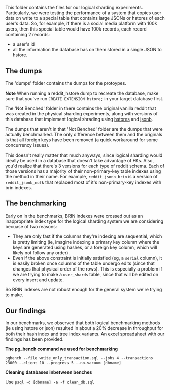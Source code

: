 This folder contains the files for our logical sharding experiments. Particularly, we were testing the performance of a system that copies user data on write to a special table that contains large JSONs or hstores of each user's data. So, for example, if there is a social media platform with 100k users, then this special table would have 100k records, each record containing 2 records:

- a user's id 
-  all the information the database has on them stored in a single JSON to hstore.

## The dumps
The 'dumps' folder contains the dumps for the protoypes.

**Note**
When running a reddit_hstore dump to recreate the database, make sure that 
you've run `CREATE EXTENSION hstore;` in your target database first.

The 'Not Benched' folder in there contains the original vanilla reddit that was created in the 
physical sharding experiments, along with versions of this database that implement 
logical shrading using [hstores](https://www.postgresql.org/docs/12/hstore.html) and [jsonb](https://www.postgresql.org/docs/12/functions-json.html).

The dumps that aren't in that 'Not Benched' folder are the dumps that were actually benchmarked. 
The only difference between them and the originals is that all foreign keys have been removed (a quick workaround for some concurrency issues).

This doesn't really matter that much anyways, since logical sharding would ideally be used
in a database that doesn't take advantage of FKs.
Also, you'd realize that there's 3 versions for each type of reddit schema. Each of those versions
has a majority of their non-primary-key table indexes using the method in their name. For example, `reddit_jsonb_brin`
is a version of `reddit_jsonb_nofk` that replaced most of it's non-primary-key indexes 
with brin indexes.

## The benchmarking

Early on in the benchmarks, BRIN indexes were crossed out as an inappropriate index type for the 
logical sharding system we are considering becuase of two reasons:

 - They are only fast if the columns they're indexing are sequential, which is pretty limiting (ie, imagine indexing a primary key column where the keys are generated using hashes, or a foreign key column, which will likely not follow any order).
 - Even if the above constraint is initially satisfied (eg, a `serial` column), it is easily broken once columns of the table undergo edits (since that changes that physical order of the rows). This is especially a problem if we are trying to make a `user_shards` table, since that will be edited on every insert and update.

So BRIN indexes are not robust enough for the general system we're trying to make.

## Our findings

In our benchmarks, we observed that both logical benchmarking methods (ie using hstore or json) resulted in about a 
20% decrease in throughput for both their hash index and tree index variants. An excel spreadsheet with our findings has been provided.

 **The pg_bench command we used for benchmarking**

`pgbench --file write_only_transaction.sql --jobs 4 --transactions 23000 --client 10 --progress 5 --no-vacuum [dbname]`

**Cleaning databases inbetween benches**

Use `psql -d [dbname] -a -f clean_db.sql`